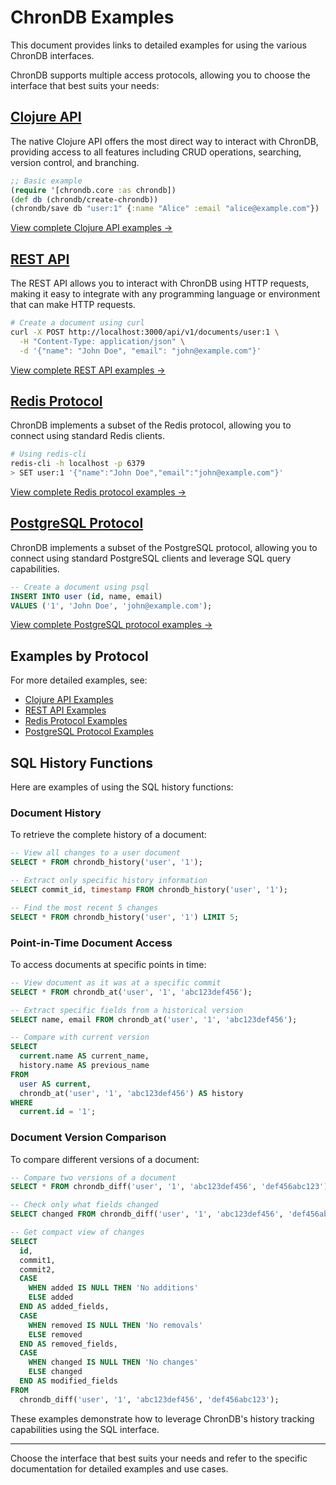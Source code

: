 # ChronDB Examples

This document provides links to detailed examples for using the various ChronDB interfaces.

ChronDB supports multiple access protocols, allowing you to choose the interface that best suits your needs:

## [Clojure API](examples-clojure.md)

The native Clojure API offers the most direct way to interact with ChronDB, providing access to all features including CRUD operations, searching, version control, and branching.

```clojure
;; Basic example
(require '[chrondb.core :as chrondb])
(def db (chrondb/create-chrondb))
(chrondb/save db "user:1" {:name "Alice" :email "alice@example.com"})
```

[View complete Clojure API examples →](examples-clojure.md)

## [REST API](examples-rest.md)

The REST API allows you to interact with ChronDB using HTTP requests, making it easy to integrate with any programming language or environment that can make HTTP requests.

```bash
# Create a document using curl
curl -X POST http://localhost:3000/api/v1/documents/user:1 \
  -H "Content-Type: application/json" \
  -d '{"name": "John Doe", "email": "john@example.com"}'
```

[View complete REST API examples →](examples-rest.md)

## [Redis Protocol](examples-redis.md)

ChronDB implements a subset of the Redis protocol, allowing you to connect using standard Redis clients.

```bash
# Using redis-cli
redis-cli -h localhost -p 6379
> SET user:1 '{"name":"John Doe","email":"john@example.com"}'
```

[View complete Redis protocol examples →](examples-redis.md)

## [PostgreSQL Protocol](examples-postgresql.md)

ChronDB implements a subset of the PostgreSQL protocol, allowing you to connect using standard PostgreSQL clients and leverage SQL query capabilities.

```sql
-- Create a document using psql
INSERT INTO user (id, name, email)
VALUES ('1', 'John Doe', 'john@example.com');
```

[View complete PostgreSQL protocol examples →](examples-postgresql.md)

## Examples by Protocol

For more detailed examples, see:

- [Clojure API Examples](examples-clojure.md)
- [REST API Examples](examples-rest.md)
- [Redis Protocol Examples](examples-redis.md)
- [PostgreSQL Protocol Examples](examples-postgresql.md)

## SQL History Functions

Here are examples of using the SQL history functions:

### Document History

To retrieve the complete history of a document:

```sql
-- View all changes to a user document
SELECT * FROM chrondb_history('user', '1');

-- Extract only specific history information
SELECT commit_id, timestamp FROM chrondb_history('user', '1');

-- Find the most recent 5 changes
SELECT * FROM chrondb_history('user', '1') LIMIT 5;
```

### Point-in-Time Document Access

To access documents at specific points in time:

```sql
-- View document as it was at a specific commit
SELECT * FROM chrondb_at('user', '1', 'abc123def456');

-- Extract specific fields from a historical version
SELECT name, email FROM chrondb_at('user', '1', 'abc123def456');

-- Compare with current version
SELECT
  current.name AS current_name,
  history.name AS previous_name
FROM
  user AS current,
  chrondb_at('user', '1', 'abc123def456') AS history
WHERE
  current.id = '1';
```

### Document Version Comparison

To compare different versions of a document:

```sql
-- Compare two versions of a document
SELECT * FROM chrondb_diff('user', '1', 'abc123def456', 'def456abc123');

-- Check only what fields changed
SELECT changed FROM chrondb_diff('user', '1', 'abc123def456', 'def456abc123');

-- Get compact view of changes
SELECT
  id,
  commit1,
  commit2,
  CASE
    WHEN added IS NULL THEN 'No additions'
    ELSE added
  END AS added_fields,
  CASE
    WHEN removed IS NULL THEN 'No removals'
    ELSE removed
  END AS removed_fields,
  CASE
    WHEN changed IS NULL THEN 'No changes'
    ELSE changed
  END AS modified_fields
FROM
  chrondb_diff('user', '1', 'abc123def456', 'def456abc123');
```

These examples demonstrate how to leverage ChronDB's history tracking capabilities using the SQL interface.

---

Choose the interface that best suits your needs and refer to the specific documentation for detailed examples and use cases.
